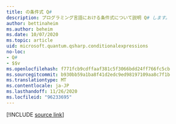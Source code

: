 ```yaml
---
title: の条件式 Q#
description: プログラミング言語における条件式について説明 Q# します。
author: bettinaheim
ms.author: beheim
ms.date: 10/07/2020
ms.topic: article
uid: microsoft.quantum.qsharp.conditionalexpressions
no-loc:
- Q#
- $$v
ms.openlocfilehash: f771fcb9cdffaaf381c5f3066bdd24ff766fc5cb
ms.sourcegitcommit: b930bb59a1ba8f41d2edc9ed98197109aa8c7f1b
ms.translationtype: MT
ms.contentlocale: ja-JP
ms.lasthandoff: 11/26/2020
ms.locfileid: "96233695"
---
```

<!---
# Conditional expressions in Q#
-->

[!INCLUDE [source link](~/includes/qsharp-language/Specifications/Language/3_Expressions/ConditionalExpressions.md)]

